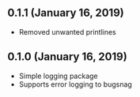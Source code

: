 ## 0.1.1 (January 16, 2019)
  - Removed unwanted printlines

## 0.1.0 (January 16, 2019)
  - Simple logging package
  - Supports error logging to bugsnag


